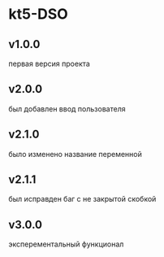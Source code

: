 # kt5-DSO
## v1.0.0
первая версия проекта

## v2.0.0
был добавлен ввод пользователя

## v2.1.0
было изменено название переменной

## v2.1.1
был исправден баг с не закрытой скобкой

## v3.0.0
эксперементальный функционал
